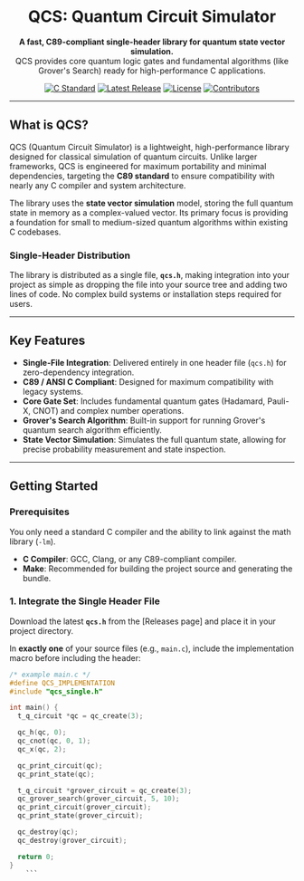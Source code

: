 <div align="center">

  <h1>QCS: Quantum Circuit Simulator</h1>

  <p>
    <strong>A fast, C89-compliant single-header library for quantum state vector simulation.</strong>
    <br />
    QCS provides core quantum logic gates and fundamental algorithms (like Grover's Search) ready for high-performance C applications.
  </p>

  <p>
    <a href="https://en.wikipedia.org/wiki/C89_(C_standard)"><img src="https://img.shields.io/badge/C_Standard-C89_|_ANSI_C-blue?style=flat&logo=c&logoColor=white" alt="C Standard"></a>
    <a href="https://github.com/SegusFaultise/qcs/releases"><img src="https://img.shields.io/github/v/release/SegusFaultise/qcs" alt="Latest Release"></a>
    <a href="https://github.com/SegusFaultise/qcs/blob/master/LICENSE"><img src="https://img.shields.io/github/license/SegusFaultise/qcs" alt="License"></a>
    <a href="https://github.com/SegusFaultise/qcs/graphs/contributors"><img src="https://img.shields.io/github/contributors/SegusFaultise/qcs" alt="Contributors"></a>
  </p>
</div>

---

## What is QCS?

QCS (Quantum Circuit Simulator) is a lightweight, high-performance library designed for classical simulation of quantum circuits. Unlike larger frameworks, QCS is engineered for maximum portability and minimal dependencies, targeting the **C89 standard** to ensure compatibility with nearly any C compiler and system architecture.

The library uses the **state vector simulation** model, storing the full quantum state in memory as a complex-valued vector. Its primary focus is providing a foundation for small to medium-sized quantum algorithms within existing C codebases.

### Single-Header Distribution

The library is distributed as a single file, **`qcs.h`**, making integration into your project as simple as dropping the file into your source tree and adding two lines of code. No complex build systems or installation steps required for users.

---

## Key Features

* **Single-File Integration**: Delivered entirely in one header file (`qcs.h`) for zero-dependency integration.
* **C89 / ANSI C Compliant**: Designed for maximum compatibility with legacy systems.
* **Core Gate Set**: Includes fundamental quantum gates (Hadamard, Pauli-X, CNOT) and complex number operations.
* **Grover's Search Algorithm**: Built-in support for running Grover's quantum search algorithm efficiently.
* **State Vector Simulation**: Simulates the full quantum state, allowing for precise probability measurement and state inspection.

---

## Getting Started

### Prerequisites

You only need a standard C compiler and the ability to link against the math library (`-lm`).

* **C Compiler**: GCC, Clang, or any C89-compliant compiler.
* **Make**: Recommended for building the project source and generating the bundle.

### 1. Integrate the Single Header File

Download the latest **`qcs.h`** from the [Releases page] and place it in your project directory.

In **exactly one** of your source files (e.g., `main.c`), include the implementation macro before including the header:

```c
/* example main.c */
#define QCS_IMPLEMENTATION
#include "qcs_single.h"

int main() {
  t_q_circuit *qc = qc_create(3);

  qc_h(qc, 0);
  qc_cnot(qc, 0, 1);
  qc_x(qc, 2);

  qc_print_circuit(qc);
  qc_print_state(qc);

  t_q_circuit *grover_circuit = qc_create(3);
  qc_grover_search(grover_circuit, 5, 10);
  qc_print_circuit(grover_circuit);
  qc_print_state(grover_circuit);

  qc_destroy(qc);
  qc_destroy(grover_circuit);

  return 0;
}
    ```
